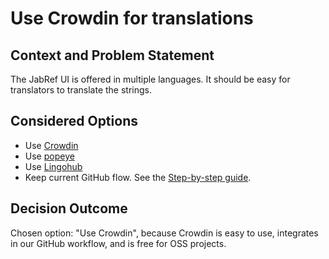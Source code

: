 # Use Crowdin for translations

## Context and Problem Statement

The JabRef UI is offered in multiple languages. It should be easy for translators to translate the strings.

## Considered Options

* Use [Crowdin](http://crowdin.com/)
* Use [popeye](https://github.com/JabRef/popeye)
* Use [Lingohub](https://lingohub.com/)
* Keep current GitHub flow. See the [Step-by-step guide](https://github.com/JabRef/help.jabref.org/blob/d5569bebdb0e1de5c71401bbfba45311c19c80a8/en/TranslatingGUI.md#step-by-step-guide).

## Decision Outcome

Chosen option: "Use Crowdin", because Crowdin is easy to use, integrates in our GitHub workflow, and is free for OSS projects.
